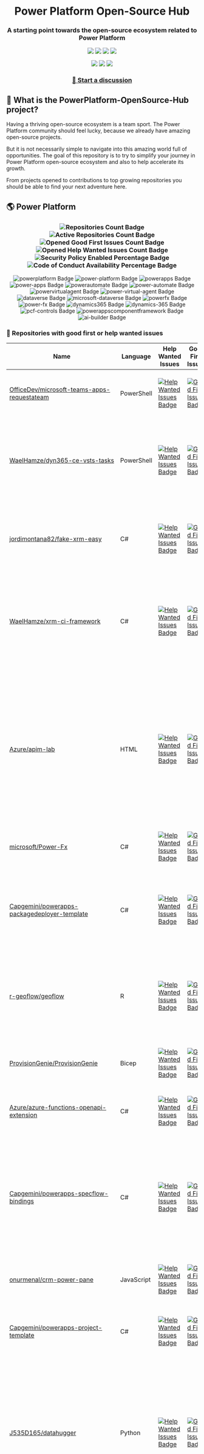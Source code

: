 <p align="center">
    <h1 align="center">
        Power Platform Open-Source Hub
    </h1>
    <h3 align="center">
        A starting point towards the open-source ecosystem related to Power Platform
    </h3>
</p>

<p align="center">
    <a href="https://github.com/rpothin/PowerPlatform-OpenSource-Hub/blob/main/LICENSE" alt="Repository License">
        <img src="https://img.shields.io/github/license/rpothin/PowerPlatform-OpenSource-Hub?color=yellow&label=License" /></a>
    <a href="#watchers" alt="Watchers">
        <img src="https://img.shields.io/github/watchers/rpothin/PowerPlatform-OpenSource-Hub?style=social" /></a>
    <a href="#forks" alt="Forks">
        <img src="https://img.shields.io/github/forks/rpothin/PowerPlatform-OpenSource-Hub?style=social" /></a>
    <a href="#stars" alt="Stars">
        <img src="https://img.shields.io/github/stars/rpothin/PowerPlatform-OpenSource-Hub?style=social" /></a>
</p>

<p align="center">
    <a href="https://github.com/rpothin/PowerPlatform-OpenSource-Hub/actions/workflows/update-github-repositories-details.yml" alt="Update repositories details">
        <img src="https://github.com/rpothin/PowerPlatform-OpenSource-Hub/actions/workflows/update-github-repositories-details.yml/badge.svg" /></a>
    <a href="https://github.com/rpothin/PowerPlatform-OpenSource-Hub/actions/workflows/update-readme-with-github-repositories-details.yml" alt="Update README">
        <img src="https://github.com/rpothin/PowerPlatform-OpenSource-Hub/actions/workflows/update-readme-with-github-repositories-details.yml/badge.svg" /></a>
    <a href="https://github.com/rpothin/PowerPlatform-OpenSource-Hub/actions/workflows/pages/pages-build-deployment" alt="Update website">
        <img src="https://github.com/rpothin/PowerPlatform-OpenSource-Hub/actions/workflows/pages/pages-build-deployment/badge.svg" /></a>
</p>

<h3 align="center">
  <a href="https://github.com/rpothin/PowerPlatform-OpenSource-Hub/discussions/new/choose">📢 Start a discussion</a>
</h3>

## 🏡 What is the PowerPlatform-OpenSource-Hub project?

Having a thriving open-source ecosystem is a team sport.
The Power Platform community should feel lucky, because we already have amazing open-source projects.

But it is not necessarily simple to navigate into this amazing world full of opportunities.
The goal of this repository is to try to simplify your journey in Power Platform open-source ecosystem and also to help accelerate its growth.

From projects opened to contributions to top growing repositories you should be able to find your next adventure here.

## 🌎 Power Platform 

<!--START_SECTION:summary-->
<h3 align='center'>
  <img alt='Repositories Count Badge' src='https://img.shields.io/badge/Repositories-199-602890'>
  <img alt='Active Repositories Count Badge' src='https://img.shields.io/badge/Active_Repositories-115-A24FBF'>
  <img alt='Opened Good First Issues Count Badge' src='https://img.shields.io/badge/Good_First_Issues-16-green'>
  <img alt='Opened Help Wanted Issues Count Badge' src='https://img.shields.io/badge/Help_Wanted_Issues-17-blue'>
  <br/>
  <img alt='Security Policy Enabled Percentage Badge' src='https://img.shields.io/badge/Security_Policy_Enabled_Percentage-20-orange'>
  <img alt='Code of Conduct Availability Percentage Badge' src='https://img.shields.io/badge/Code_of_Conduct_Availability_Percentage-28-9F2B63'>
</h3>

<p align='center'>
  <img alt='powerplatform Badge' src='https://img.shields.io/badge/powerplatform-7EDBEF'>
  <img alt='power-platform Badge' src='https://img.shields.io/badge/power--platform-7ADE54'>
  <img alt='powerapps Badge' src='https://img.shields.io/badge/powerapps-707BB3'>
  <img alt='power-apps Badge' src='https://img.shields.io/badge/power--apps-78904F'>
  <img alt='powerautomate Badge' src='https://img.shields.io/badge/powerautomate-29D866'>
  <img alt='power-automate Badge' src='https://img.shields.io/badge/power--automate-FF5638'>
  <img alt='powervirtualagent Badge' src='https://img.shields.io/badge/powervirtualagent-6365A1'>
  <img alt='power-virtual-agent Badge' src='https://img.shields.io/badge/power--virtual--agent-9C66B4'>
  <img alt='dataverse Badge' src='https://img.shields.io/badge/dataverse-49B634'>
  <img alt='microsoft-dataverse Badge' src='https://img.shields.io/badge/microsoft--dataverse-636D7A'>
  <img alt='powerfx Badge' src='https://img.shields.io/badge/powerfx-7E2F05'>
  <img alt='power-fx Badge' src='https://img.shields.io/badge/power--fx-535EE5'>
  <img alt='dynamics365 Badge' src='https://img.shields.io/badge/dynamics365-847BB8'>
  <img alt='dynamics-365 Badge' src='https://img.shields.io/badge/dynamics--365-215906'>
  <img alt='pcf-controls Badge' src='https://img.shields.io/badge/pcf--controls-F7C058'>
  <img alt='powerappscomponentframework Badge' src='https://img.shields.io/badge/powerappscomponentframework-701E67'>
  <img alt='ai-builder Badge' src='https://img.shields.io/badge/ai--builder-5C92D4'>
</p>
<!--END_SECTION:summary-->

### 💭 Repositories with good first or help wanted issues

<!--START_SECTION:repositories-opened-to-contribution-->
|Name|Language|Help Wanted Issues|Good First Issues|Topics|
|----|--------|------------------|-----------------|------|
|[OfficeDev/microsoft-teams-apps-requestateam](https://github.com/OfficeDev/microsoft-teams-apps-requestateam)|PowerShell|[![Help Wanted Issues Badge](https://img.shields.io/badge/30-blue)](https://github.com/OfficeDev/microsoft-teams-apps-requestateam/labels/help%20wanted)|[![Good First Issues Badge](https://img.shields.io/badge/17-green)](https://github.com/OfficeDev/microsoft-teams-apps-requestateam/labels/good%20first%20issue)|![microsoft Badge](https://img.shields.io/badge/microsoft-70F66F) ![microsoftteams Badge](https://img.shields.io/badge/microsoftteams-290B09) ![powerapps Badge](https://img.shields.io/badge/powerapps-DCCB2C) ![powerautomate Badge](https://img.shields.io/badge/powerautomate-EBEA96) ![logicapps Badge](https://img.shields.io/badge/logicapps-DCD22A) ![azure Badge](https://img.shields.io/badge/azure-668095)|
|[WaelHamze/dyn365-ce-vsts-tasks](https://github.com/WaelHamze/dyn365-ce-vsts-tasks)|PowerShell|[![Help Wanted Issues Badge](https://img.shields.io/badge/30-blue)](https://github.com/WaelHamze/dyn365-ce-vsts-tasks/labels/help%20wanted)|[![Good First Issues Badge](https://img.shields.io/badge/0-green)](https://github.com/WaelHamze/dyn365-ce-vsts-tasks/labels/good%20first%20issue)|![devops Badge](https://img.shields.io/badge/devops-EFC875) ![continuous-integration Badge](https://img.shields.io/badge/continuous--integration-4DB6A6) ![continuous-delivery Badge](https://img.shields.io/badge/continuous--delivery-DF28AB) ![continuous-deployment Badge](https://img.shields.io/badge/continuous--deployment-9A979B) ![dynamics-365 Badge](https://img.shields.io/badge/dynamics--365-11661D) ![powershell Badge](https://img.shields.io/badge/powershell-89D697) ![msdyn365 Badge](https://img.shields.io/badge/msdyn365-6DFB04) ![crm Badge](https://img.shields.io/badge/crm-9E601D) ![dynamics Badge](https://img.shields.io/badge/dynamics-EAC89A) ![build-automation Badge](https://img.shields.io/badge/build--automation-0758EA) ![release-automation Badge](https://img.shields.io/badge/release--automation-55617E)|
|[jordimontana82/fake-xrm-easy](https://github.com/jordimontana82/fake-xrm-easy)|C#|[![Help Wanted Issues Badge](https://img.shields.io/badge/16-blue)](https://github.com/jordimontana82/fake-xrm-easy/labels/help%20wanted)|[![Good First Issues Badge](https://img.shields.io/badge/0-green)](https://github.com/jordimontana82/fake-xrm-easy/labels/good%20first%20issue)|![dynamics-crm Badge](https://img.shields.io/badge/dynamics--crm-137030) ![c-sharp Badge](https://img.shields.io/badge/c--sharp-7914F6) ![fake Badge](https://img.shields.io/badge/fake-7C8C52) ![dynamics Badge](https://img.shields.io/badge/dynamics-DE9A2E) ![dynamics-365 Badge](https://img.shields.io/badge/dynamics--365-1C8EA3) ![fakexrmeasy Badge](https://img.shields.io/badge/fakexrmeasy-52AA12) ![testing Badge](https://img.shields.io/badge/testing-9DBFE4) ![unittest Badge](https://img.shields.io/badge/unittest-4DD961) ![dynamics-crm-online Badge](https://img.shields.io/badge/dynamics--crm--online-702D67) ![mock Badge](https://img.shields.io/badge/mock-09D45D) ![mocking Badge](https://img.shields.io/badge/mocking-B11280) ![mocking-framework Badge](https://img.shields.io/badge/mocking--framework-55B209)|
|[WaelHamze/xrm-ci-framework](https://github.com/WaelHamze/xrm-ci-framework)|C#|[![Help Wanted Issues Badge](https://img.shields.io/badge/11-blue)](https://github.com/WaelHamze/xrm-ci-framework/labels/help%20wanted)|[![Good First Issues Badge](https://img.shields.io/badge/0-green)](https://github.com/WaelHamze/xrm-ci-framework/labels/good%20first%20issue)|![devops Badge](https://img.shields.io/badge/devops-13D22F) ![continuous-integration Badge](https://img.shields.io/badge/continuous--integration-250120) ![continuous-delivery Badge](https://img.shields.io/badge/continuous--delivery-6869A0) ![continuous-deployment Badge](https://img.shields.io/badge/continuous--deployment-24A49E) ![crm Badge](https://img.shields.io/badge/crm-CA05E9) ![dynamics Badge](https://img.shields.io/badge/dynamics-79DE90) ![msdyn365 Badge](https://img.shields.io/badge/msdyn365-F4F268) ![dynamics-365 Badge](https://img.shields.io/badge/dynamics--365-D6B510) ![powershell Badge](https://img.shields.io/badge/powershell-71C198) ![scripts Badge](https://img.shields.io/badge/scripts-5B9237) ![build-automation Badge](https://img.shields.io/badge/build--automation-8F438A) ![release-automation Badge](https://img.shields.io/badge/release--automation-35E203)|
|[Azure/apim-lab](https://github.com/Azure/apim-lab)|HTML|[![Help Wanted Issues Badge](https://img.shields.io/badge/4-blue)](https://github.com/Azure/apim-lab/labels/help%20wanted)|[![Good First Issues Badge](https://img.shields.io/badge/5-green)](https://github.com/Azure/apim-lab/labels/good%20first%20issue)|![api-rest Badge](https://img.shields.io/badge/api--rest-6F05F9) ![api-management Badge](https://img.shields.io/badge/api--management-8555B3) ![oauth2 Badge](https://img.shields.io/badge/oauth2-56B812) ![azure-api-management Badge](https://img.shields.io/badge/azure--api--management-14469A) ![json-api Badge](https://img.shields.io/badge/json--api-CFE89D) ![azure-active-directory Badge](https://img.shields.io/badge/azure--active--directory-04D172) ![key-vault Badge](https://img.shields.io/badge/key--vault-3455E9) ![managed-identities Badge](https://img.shields.io/badge/managed--identities-950F42) ![microsoft Badge](https://img.shields.io/badge/microsoft-A17739) ![powerapps Badge](https://img.shields.io/badge/powerapps-035E15) ![ci-cd Badge](https://img.shields.io/badge/ci--cd-31D36A) ![azure-devops Badge](https://img.shields.io/badge/azure--devops-7FEB9B) ![azure-resource-manager Badge](https://img.shields.io/badge/azure--resource--manager-7AC97B) ![api-gateway Badge](https://img.shields.io/badge/api--gateway-1F3DED) ![api-documentation Badge](https://img.shields.io/badge/api--documentation-C64250) ![swagger Badge](https://img.shields.io/badge/swagger-3A813A) ![openapi Badge](https://img.shields.io/badge/openapi-491FAD) ![azure-resource-templates Badge](https://img.shields.io/badge/azure--resource--templates-F60065)|
|[microsoft/Power-Fx](https://github.com/microsoft/Power-Fx)|C#|[![Help Wanted Issues Badge](https://img.shields.io/badge/0-blue)](https://github.com/microsoft/Power-Fx/labels/help%20wanted)|[![Good First Issues Badge](https://img.shields.io/badge/8-green)](https://github.com/microsoft/Power-Fx/labels/good%20first%20issue)|![power-fx Badge](https://img.shields.io/badge/power--fx-8C52A9) ![powerfx Badge](https://img.shields.io/badge/powerfx-487DC9)|
|[Capgemini/powerapps-packagedeployer-template](https://github.com/Capgemini/powerapps-packagedeployer-template)|C#|[![Help Wanted Issues Badge](https://img.shields.io/badge/0-blue)](https://github.com/Capgemini/powerapps-packagedeployer-template/labels/help%20wanted)|[![Good First Issues Badge](https://img.shields.io/badge/5-green)](https://github.com/Capgemini/powerapps-packagedeployer-template/labels/good%20first%20issue)|![dyanmics-365 Badge](https://img.shields.io/badge/dyanmics--365-178C7B) ![dynamics Badge](https://img.shields.io/badge/dynamics-88716E) ![dynamics-crm Badge](https://img.shields.io/badge/dynamics--crm-C99DA1) ![alm Badge](https://img.shields.io/badge/alm-640D8B) ![continuous-deployment Badge](https://img.shields.io/badge/continuous--deployment-92949A) ![continuous-delivery Badge](https://img.shields.io/badge/continuous--delivery-833989) ![powerapps Badge](https://img.shields.io/badge/powerapps-88EFF9) ![package-deployer Badge](https://img.shields.io/badge/package--deployer-851A63) ![power-apps Badge](https://img.shields.io/badge/power--apps-16D7B8) ![power-platform Badge](https://img.shields.io/badge/power--platform-F67C0A) ![microsoft Badge](https://img.shields.io/badge/microsoft-363198)|
|[r-geoflow/geoflow](https://github.com/r-geoflow/geoflow)|R|[![Help Wanted Issues Badge](https://img.shields.io/badge/5-blue)](https://github.com/r-geoflow/geoflow/labels/help%20wanted)|[![Good First Issues Badge](https://img.shields.io/badge/0-green)](https://github.com/r-geoflow/geoflow/labels/good%20first%20issue)|![r Badge](https://img.shields.io/badge/r-94CD74) ![geospatial Badge](https://img.shields.io/badge/geospatial-00A8A2) ![spatial Badge](https://img.shields.io/badge/spatial-08379B) ![workflow Badge](https://img.shields.io/badge/workflow-210EBA) ![data Badge](https://img.shields.io/badge/data-2736D4) ![metadata Badge](https://img.shields.io/badge/metadata-06C19C) ![fair Badge](https://img.shields.io/badge/fair-65F3DD) ![inspire Badge](https://img.shields.io/badge/inspire-764CD6) ![iso Badge](https://img.shields.io/badge/iso-493393) ![ogc Badge](https://img.shields.io/badge/ogc-A45153) ![orchestrator Badge](https://img.shields.io/badge/orchestrator-0664CF) ![zenodo Badge](https://img.shields.io/badge/zenodo-02E49C) ![dataverse Badge](https://img.shields.io/badge/dataverse-15690E) ![postgis Badge](https://img.shields.io/badge/postgis-2CEB4D) ![ocs Badge](https://img.shields.io/badge/ocs-A945AF)|
|[ProvisionGenie/ProvisionGenie](https://github.com/ProvisionGenie/ProvisionGenie)|Bicep|[![Help Wanted Issues Badge](https://img.shields.io/badge/3-blue)](https://github.com/ProvisionGenie/ProvisionGenie/labels/help%20wanted)|[![Good First Issues Badge](https://img.shields.io/badge/2-green)](https://github.com/ProvisionGenie/ProvisionGenie/labels/good%20first%20issue)|![microsoftteams Badge](https://img.shields.io/badge/microsoftteams-6DA9B2) ![powerplatform Badge](https://img.shields.io/badge/powerplatform-6CDCA6) ![logicapps Badge](https://img.shields.io/badge/logicapps-2C7892) ![microsoft-teams Badge](https://img.shields.io/badge/microsoft--teams-7690EE) ![azure Badge](https://img.shields.io/badge/azure-D65009) ![microsoft Badge](https://img.shields.io/badge/microsoft-28CBCF) ![hacktoberfest Badge](https://img.shields.io/badge/hacktoberfest-0CAD2B)|
|[Azure/azure-functions-openapi-extension](https://github.com/Azure/azure-functions-openapi-extension)|C#|[![Help Wanted Issues Badge](https://img.shields.io/badge/0-blue)](https://github.com/Azure/azure-functions-openapi-extension/labels/help%20wanted)|[![Good First Issues Badge](https://img.shields.io/badge/4-green)](https://github.com/Azure/azure-functions-openapi-extension/labels/good%20first%20issue)|![azure-functions Badge](https://img.shields.io/badge/azure--functions-70D084) ![swagger-ui Badge](https://img.shields.io/badge/swagger--ui-C578E9) ![hacktoberfest Badge](https://img.shields.io/badge/hacktoberfest-193EA8) ![azure Badge](https://img.shields.io/badge/azure-2517B3) ![openapi Badge](https://img.shields.io/badge/openapi-2B0711) ![power-platform Badge](https://img.shields.io/badge/power--platform-5C41A1)|
|[Capgemini/powerapps-specflow-bindings](https://github.com/Capgemini/powerapps-specflow-bindings)|C#|[![Help Wanted Issues Badge](https://img.shields.io/badge/0-blue)](https://github.com/Capgemini/powerapps-specflow-bindings/labels/help%20wanted)|[![Good First Issues Badge](https://img.shields.io/badge/4-green)](https://github.com/Capgemini/powerapps-specflow-bindings/labels/good%20first%20issue)|![dynamics-365 Badge](https://img.shields.io/badge/dynamics--365-434E74) ![dynamics Badge](https://img.shields.io/badge/dynamics-4862BE) ![dynamics-crm Badge](https://img.shields.io/badge/dynamics--crm-D09ABC) ![specflow Badge](https://img.shields.io/badge/specflow-6EFAB9) ![automated-testing Badge](https://img.shields.io/badge/automated--testing-ADF1E1) ![automated-tests Badge](https://img.shields.io/badge/automated--tests-D81DA0) ![ui-testing Badge](https://img.shields.io/badge/ui--testing-8B645D) ![xrm Badge](https://img.shields.io/badge/xrm-54A703) ![powerapps Badge](https://img.shields.io/badge/powerapps-A7C885) ![cds Badge](https://img.shields.io/badge/cds-6CB702) ![bindings Badge](https://img.shields.io/badge/bindings-489907) ![specflow-steps Badge](https://img.shields.io/badge/specflow--steps-36FDCF) ![test-automation Badge](https://img.shields.io/badge/test--automation-CA4CDC) ![testing Badge](https://img.shields.io/badge/testing-E1AABD) ![specflow-bindings Badge](https://img.shields.io/badge/specflow--bindings-13A42E) ![uci Badge](https://img.shields.io/badge/uci-89C0A8) ![power-apps Badge](https://img.shields.io/badge/power--apps-886EB8) ![power-platform Badge](https://img.shields.io/badge/power--platform-081B8B) ![microsoft Badge](https://img.shields.io/badge/microsoft-F1F573)|
|[onurmenal/crm-power-pane](https://github.com/onurmenal/crm-power-pane)|JavaScript|[![Help Wanted Issues Badge](https://img.shields.io/badge/1-blue)](https://github.com/onurmenal/crm-power-pane/labels/help%20wanted)|[![Good First Issues Badge](https://img.shields.io/badge/3-green)](https://github.com/onurmenal/crm-power-pane/labels/good%20first%20issue)|![dynamics-crm Badge](https://img.shields.io/badge/dynamics--crm-1DCE3E) ![dynamics-365 Badge](https://img.shields.io/badge/dynamics--365-AB1CFE) ![browser-extension Badge](https://img.shields.io/badge/browser--extension-B2914A) ![crm Badge](https://img.shields.io/badge/crm-A97EB3)|
|[Capgemini/powerapps-project-template](https://github.com/Capgemini/powerapps-project-template)|C#|[![Help Wanted Issues Badge](https://img.shields.io/badge/0-blue)](https://github.com/Capgemini/powerapps-project-template/labels/help%20wanted)|[![Good First Issues Badge](https://img.shields.io/badge/3-green)](https://github.com/Capgemini/powerapps-project-template/labels/good%20first%20issue)|![powerapps Badge](https://img.shields.io/badge/powerapps-7403FB) ![power-apps Badge](https://img.shields.io/badge/power--apps-4495FC) ![dynamics-365 Badge](https://img.shields.io/badge/dynamics--365-2FD58A) ![dynamics Badge](https://img.shields.io/badge/dynamics-F11E1A) ![dynamics-crm Badge](https://img.shields.io/badge/dynamics--crm-39A748) ![powerplatform Badge](https://img.shields.io/badge/powerplatform-CA47D5) ![power-platform Badge](https://img.shields.io/badge/power--platform-4B1E22) ![yeoman-generator Badge](https://img.shields.io/badge/yeoman--generator-9B81C5) ![microsoft Badge](https://img.shields.io/badge/microsoft-EA9D6B)|
|[J535D165/datahugger](https://github.com/J535D165/datahugger)|Python|[![Help Wanted Issues Badge](https://img.shields.io/badge/3-blue)](https://github.com/J535D165/datahugger/labels/help%20wanted)|[![Good First Issues Badge](https://img.shields.io/badge/0-green)](https://github.com/J535D165/datahugger/labels/good%20first%20issue)|![scientific Badge](https://img.shields.io/badge/scientific-EC15F8) ![scientific-data Badge](https://img.shields.io/badge/scientific--data-C54C24) ![cli Badge](https://img.shields.io/badge/cli-4FE95E) ![data Badge](https://img.shields.io/badge/data-2B3213) ![dataverse Badge](https://img.shields.io/badge/dataverse-3AB231) ![dryad Badge](https://img.shields.io/badge/dryad-CE36DA) ![figshare Badge](https://img.shields.io/badge/figshare-195071) ![github Badge](https://img.shields.io/badge/github-75DF1D) ![python Badge](https://img.shields.io/badge/python-C074CD) ![repository Badge](https://img.shields.io/badge/repository-CCD31D) ![research Badge](https://img.shields.io/badge/research-C2CE72) ![research-data-management Badge](https://img.shields.io/badge/research--data--management-4EA9B0) ![science Badge](https://img.shields.io/badge/science-535252) ![utrecht-university Badge](https://img.shields.io/badge/utrecht--university-169F66) ![zenodo Badge](https://img.shields.io/badge/zenodo-9CAA23) ![datacite Badge](https://img.shields.io/badge/datacite-480ABA) ![dataone Badge](https://img.shields.io/badge/dataone-25FAA6) ![mendeley-data Badge](https://img.shields.io/badge/mendeley--data-4D47E4) ![rdm Badge](https://img.shields.io/badge/rdm-3DB652)|
|[microsoft/Microsoft365DSC](https://github.com/microsoft/Microsoft365DSC)|PowerShell|[![Help Wanted Issues Badge](https://img.shields.io/badge/3-blue)](https://github.com/microsoft/Microsoft365DSC/labels/help%20wanted)|[![Good First Issues Badge](https://img.shields.io/badge/0-green)](https://github.com/microsoft/Microsoft365DSC/labels/good%20first%20issue)|![microsoft365 Badge](https://img.shields.io/badge/microsoft365-F7BF0E) ![powershell Badge](https://img.shields.io/badge/powershell-29E8EE) ![monitoring Badge](https://img.shields.io/badge/monitoring-EEBC0D) ![desiredstateconfiguration Badge](https://img.shields.io/badge/desiredstateconfiguration-3BA2AB) ![configuration-as-code Badge](https://img.shields.io/badge/configuration--as--code-024C34) ![devops Badge](https://img.shields.io/badge/devops-BEA7B4) ![office365 Badge](https://img.shields.io/badge/office365-BB0E88) ![sharepoint Badge](https://img.shields.io/badge/sharepoint-5CACF5) ![onedrive Badge](https://img.shields.io/badge/onedrive-071D84) ![powerplatform Badge](https://img.shields.io/badge/powerplatform-DDBD10) ![teams Badge](https://img.shields.io/badge/teams-5548CD) ![microsoft Badge](https://img.shields.io/badge/microsoft-B7FE0D) ![securityandcompliance Badge](https://img.shields.io/badge/securityandcompliance-CA772D) ![skypeforbusiness Badge](https://img.shields.io/badge/skypeforbusiness-F4834F) ![azuread Badge](https://img.shields.io/badge/azuread-AB822A) ![exchangeonline Badge](https://img.shields.io/badge/exchangeonline-D9BF36) ![intune Badge](https://img.shields.io/badge/intune-25A9C8) ![hacktoberfest Badge](https://img.shields.io/badge/hacktoberfest-4D6336)|
|[pnp/provision-assist-m365](https://github.com/pnp/provision-assist-m365)|PowerShell|[![Help Wanted Issues Badge](https://img.shields.io/badge/1-blue)](https://github.com/pnp/provision-assist-m365/labels/help%20wanted)|[![Good First Issues Badge](https://img.shields.io/badge/1-green)](https://github.com/pnp/provision-assist-m365/labels/good%20first%20issue)|![microsoftteams Badge](https://img.shields.io/badge/microsoftteams-03E315) ![powerapps Badge](https://img.shields.io/badge/powerapps-06EEBF) ![powerapps-solutions Badge](https://img.shields.io/badge/powerapps--solutions-CC5E1A) ![sharepoint Badge](https://img.shields.io/badge/sharepoint-3E3CDC) ![azureautomation Badge](https://img.shields.io/badge/azureautomation-B4F569) ![logicapps Badge](https://img.shields.io/badge/logicapps-2848A2) ![powerautomate Badge](https://img.shields.io/badge/powerautomate-131DC2) ![powershell Badge](https://img.shields.io/badge/powershell-F71AC3) ![provisioning Badge](https://img.shields.io/badge/provisioning-64C535)|
|[microsoft/powercat-creator-kit](https://github.com/microsoft/powercat-creator-kit)|CSS|[![Help Wanted Issues Badge](https://img.shields.io/badge/0-blue)](https://github.com/microsoft/powercat-creator-kit/labels/help%20wanted)|[![Good First Issues Badge](https://img.shields.io/badge/2-green)](https://github.com/microsoft/powercat-creator-kit/labels/good%20first%20issue)|![pcf Badge](https://img.shields.io/badge/pcf-B3EACE) ![powerapps Badge](https://img.shields.io/badge/powerapps-64D1B4)|
|[ewingjm/development-hub](https://github.com/ewingjm/development-hub)|C#|[![Help Wanted Issues Badge](https://img.shields.io/badge/0-blue)](https://github.com/ewingjm/development-hub/labels/help%20wanted)|[![Good First Issues Badge](https://img.shields.io/badge/2-green)](https://github.com/ewingjm/development-hub/labels/good%20first%20issue)|![powerapps Badge](https://img.shields.io/badge/powerapps-BBF480) ![powerapps-solutions Badge](https://img.shields.io/badge/powerapps--solutions-DF191F) ![powerplatform Badge](https://img.shields.io/badge/powerplatform-CEA456) ![dynamics Badge](https://img.shields.io/badge/dynamics-8E4E99) ![dynamics-crm Badge](https://img.shields.io/badge/dynamics--crm-103494) ![dynamics365 Badge](https://img.shields.io/badge/dynamics365-1104B6) ![dynamics-365 Badge](https://img.shields.io/badge/dynamics--365-88DA6F) ![dynamics-crm-online Badge](https://img.shields.io/badge/dynamics--crm--online-309F2E) ![common-data-service Badge](https://img.shields.io/badge/common--data--service-023651) ![cds Badge](https://img.shields.io/badge/cds-C2DAC4) ![ci Badge](https://img.shields.io/badge/ci-C2E754) ![continuous-integration Badge](https://img.shields.io/badge/continuous--integration-26AE5F) ![devops Badge](https://img.shields.io/badge/devops-D93AD2) ![azure-devops Badge](https://img.shields.io/badge/azure--devops-44F1E4)|
|[Capgemini/xrm-datamigration](https://github.com/Capgemini/xrm-datamigration)|C#|[![Help Wanted Issues Badge](https://img.shields.io/badge/0-blue)](https://github.com/Capgemini/xrm-datamigration/labels/help%20wanted)|[![Good First Issues Badge](https://img.shields.io/badge/2-green)](https://github.com/Capgemini/xrm-datamigration/labels/good%20first%20issue)|![power-apps Badge](https://img.shields.io/badge/power--apps-D8E46E) ![power-platform Badge](https://img.shields.io/badge/power--platform-CA3656) ![dynamics-365 Badge](https://img.shields.io/badge/dynamics--365-E6A405) ![dynamics-crm Badge](https://img.shields.io/badge/dynamics--crm-4FCA1C) ![dynamics Badge](https://img.shields.io/badge/dynamics-DA0115) ![common-data-service Badge](https://img.shields.io/badge/common--data--service-294B06) ![cds Badge](https://img.shields.io/badge/cds-93E41F) ![microsoft Badge](https://img.shields.io/badge/microsoft-3CE89E) ![powerplatform Badge](https://img.shields.io/badge/powerplatform-605C89)|
|[scottdurow/dataverse-gen](https://github.com/scottdurow/dataverse-gen)|TypeScript|[![Help Wanted Issues Badge](https://img.shields.io/badge/2-blue)](https://github.com/scottdurow/dataverse-gen/labels/help%20wanted)|[![Good First Issues Badge](https://img.shields.io/badge/0-green)](https://github.com/scottdurow/dataverse-gen/labels/good%20first%20issue)|![cds Badge](https://img.shields.io/badge/cds-E626F8) ![codegen Badge](https://img.shields.io/badge/codegen-27522B) ![common-data-service Badge](https://img.shields.io/badge/common--data--service-78A9F1) ![dataverse Badge](https://img.shields.io/badge/dataverse-BB4AEF)|
|[OliverFlint/XrmTypesGen](https://github.com/OliverFlint/XrmTypesGen)|TypeScript|[![Help Wanted Issues Badge](https://img.shields.io/badge/2-blue)](https://github.com/OliverFlint/XrmTypesGen/labels/help%20wanted)|[![Good First Issues Badge](https://img.shields.io/badge/0-green)](https://github.com/OliverFlint/XrmTypesGen/labels/good%20first%20issue)|![dynmaics Badge](https://img.shields.io/badge/dynmaics-C586C0) ![356 Badge](https://img.shields.io/badge/356-8BAE64) ![typescript Badge](https://img.shields.io/badge/typescript-8F7691) ![javascript Badge](https://img.shields.io/badge/javascript-1817D1) ![dataverse Badge](https://img.shields.io/badge/dataverse-2744C4) ![powerapps Badge](https://img.shields.io/badge/powerapps-242D47) ![dynamics-365 Badge](https://img.shields.io/badge/dynamics--365-5E9D7F)|
|[Power-Maverick/PCF-CustomControlBuilder](https://github.com/Power-Maverick/PCF-CustomControlBuilder)|C#|[![Help Wanted Issues Badge](https://img.shields.io/badge/1-blue)](https://github.com/Power-Maverick/PCF-CustomControlBuilder/labels/help%20wanted)|[![Good First Issues Badge](https://img.shields.io/badge/0-green)](https://github.com/Power-Maverick/PCF-CustomControlBuilder/labels/good%20first%20issue)|![xrmtoolbox Badge](https://img.shields.io/badge/xrmtoolbox-270956) ![cds Badge](https://img.shields.io/badge/cds-0FC609) ![powerapps Badge](https://img.shields.io/badge/powerapps-C22230) ![dynamics-365 Badge](https://img.shields.io/badge/dynamics--365-73C214) ![pcf Badge](https://img.shields.io/badge/pcf-6BDB2B) ![custom-controls Badge](https://img.shields.io/badge/custom--controls-DCFC8B) ![powerappscomponentframework Badge](https://img.shields.io/badge/powerappscomponentframework-AD131B)|
|[PowerPlatformAF/PowerPlatformAF](https://github.com/PowerPlatformAF/PowerPlatformAF)||[![Help Wanted Issues Badge](https://img.shields.io/badge/1-blue)](https://github.com/PowerPlatformAF/PowerPlatformAF/labels/help%20wanted)|[![Good First Issues Badge](https://img.shields.io/badge/0-green)](https://github.com/PowerPlatformAF/PowerPlatformAF/labels/good%20first%20issue)|![powerplatform Badge](https://img.shields.io/badge/powerplatform-C8B75A) ![powerapps Badge](https://img.shields.io/badge/powerapps-EB12CD) ![powerbi Badge](https://img.shields.io/badge/powerbi-6D97A1) ![powerautomate Badge](https://img.shields.io/badge/powerautomate-FE0202) ![powervirtualagent Badge](https://img.shields.io/badge/powervirtualagent-B9AD57) ![dynamics365 Badge](https://img.shields.io/badge/dynamics365-6F1C6C) ![microsoft Badge](https://img.shields.io/badge/microsoft-D82EDE)|
|[shashisadasivan/SSD365VSAddIn](https://github.com/shashisadasivan/SSD365VSAddIn)|C#|[![Help Wanted Issues Badge](https://img.shields.io/badge/0-blue)](https://github.com/shashisadasivan/SSD365VSAddIn/labels/help%20wanted)|[![Good First Issues Badge](https://img.shields.io/badge/1-green)](https://github.com/shashisadasivan/SSD365VSAddIn/labels/good%20first%20issue)|![d365fo Badge](https://img.shields.io/badge/d365fo-C1BFCD) ![d365 Badge](https://img.shields.io/badge/d365-8BDEB1) ![visual-studio-extension Badge](https://img.shields.io/badge/visual--studio--extension-29C7AC) ![dynamics-365 Badge](https://img.shields.io/badge/dynamics--365-736FA4)|
|[abvogel/Microsoft.Xrm.DevOps.Data](https://github.com/abvogel/Microsoft.Xrm.DevOps.Data)|C#|[![Help Wanted Issues Badge](https://img.shields.io/badge/0-blue)](https://github.com/abvogel/Microsoft.Xrm.DevOps.Data/labels/help%20wanted)|[![Good First Issues Badge](https://img.shields.io/badge/1-green)](https://github.com/abvogel/Microsoft.Xrm.DevOps.Data/labels/good%20first%20issue)|![dynamics-crm Badge](https://img.shields.io/badge/dynamics--crm-827CC2) ![c-sharp Badge](https://img.shields.io/badge/c--sharp-8F05C9) ![dynamics Badge](https://img.shields.io/badge/dynamics-4C199A) ![dynamics-365 Badge](https://img.shields.io/badge/dynamics--365-4FBD35) ![dynamics-crm-online Badge](https://img.shields.io/badge/dynamics--crm--online-80265C) ![devops-tools Badge](https://img.shields.io/badge/devops--tools-9C5A7A) ![data-migration-tool Badge](https://img.shields.io/badge/data--migration--tool-003B1C) ![crm-configuration-migration Badge](https://img.shields.io/badge/crm--configuration--migration-76CEF5) ![package-deployer Badge](https://img.shields.io/badge/package--deployer-30DD63) ![crm-package-deployer Badge](https://img.shields.io/badge/crm--package--deployer-878EF5)|
|[OGcanviz/ChartComponents](https://github.com/OGcanviz/ChartComponents)||[![Help Wanted Issues Badge](https://img.shields.io/badge/0-blue)](https://github.com/OGcanviz/ChartComponents/labels/help%20wanted)|[![Good First Issues Badge](https://img.shields.io/badge/1-green)](https://github.com/OGcanviz/ChartComponents/labels/good%20first%20issue)|![powerapps Badge](https://img.shields.io/badge/powerapps-387C08) ![office365 Badge](https://img.shields.io/badge/office365-0E9B68) ![powerplatform Badge](https://img.shields.io/badge/powerplatform-0478E8) ![charts Badge](https://img.shields.io/badge/charts-EC0A8C) ![graphs Badge](https://img.shields.io/badge/graphs-77E1FE) ![svg Badge](https://img.shields.io/badge/svg-908434) ![components Badge](https://img.shields.io/badge/components-D5185D)|
|[MscrmTools/XrmToolBox](https://github.com/MscrmTools/XrmToolBox)|C#|[![Help Wanted Issues Badge](https://img.shields.io/badge/1-blue)](https://github.com/MscrmTools/XrmToolBox/labels/help%20wanted)|[![Good First Issues Badge](https://img.shields.io/badge/0-green)](https://github.com/MscrmTools/XrmToolBox/labels/good%20first%20issue)|![xrmtoolbox Badge](https://img.shields.io/badge/xrmtoolbox-2C566B) ![microsoft-dynamics-crm Badge](https://img.shields.io/badge/microsoft--dynamics--crm-729F16) ![cds Badge](https://img.shields.io/badge/cds-8917D4) ![powerapps Badge](https://img.shields.io/badge/powerapps-198E6E) ![microsoft-dynamics Badge](https://img.shields.io/badge/microsoft--dynamics-9B7252) ![microsoft-dataverse Badge](https://img.shields.io/badge/microsoft--dataverse-C552F2)|
|[scottdurow/RibbonWorkbench](https://github.com/scottdurow/RibbonWorkbench)|JavaScript|[![Help Wanted Issues Badge](https://img.shields.io/badge/1-blue)](https://github.com/scottdurow/RibbonWorkbench/labels/help%20wanted)|[![Good First Issues Badge](https://img.shields.io/badge/0-green)](https://github.com/scottdurow/RibbonWorkbench/labels/good%20first%20issue)|![dynamics365 Badge](https://img.shields.io/badge/dynamics365-2F17EF)|
<!--END_SECTION:repositories-opened-to-contribution-->

### 🚀 Top 10 growing repositories

<!--START_SECTION:top-growing-repositories-->
|Name|Language|Stars|Watchers|Topics|
|----|--------|-----|--------|------|
|[XRM-OSS/Xrm-Quick-Edit](https://github.com/XRM-OSS/Xrm-Quick-Edit)|JavaScript|![Stars Badge](https://img.shields.io/badge/12-yellow)|![Watchers Badge](https://img.shields.io/badge/6-orange)|![dynamics-crm Badge](https://img.shields.io/badge/dynamics--crm-1CA069) ![dynamics-365 Badge](https://img.shields.io/badge/dynamics--365-D0146D) ![translation Badge](https://img.shields.io/badge/translation-A6858D) ![labels Badge](https://img.shields.io/badge/labels-18F807) ![dashboard Badge](https://img.shields.io/badge/dashboard-6424F2) ![solution Badge](https://img.shields.io/badge/solution-87205E) ![xrm Badge](https://img.shields.io/badge/xrm-6E4A0C) ![bulk Badge](https://img.shields.io/badge/bulk-1F03D6) ![update Badge](https://img.shields.io/badge/update-011AA0)|
|[msnraju/sp-document-explorer](https://github.com/msnraju/sp-document-explorer)|Perl|![Stars Badge](https://img.shields.io/badge/15-yellow)|![Watchers Badge](https://img.shields.io/badge/2-orange)|![sharepoint Badge](https://img.shields.io/badge/sharepoint-710C22) ![business-central Badge](https://img.shields.io/badge/business--central-B02BB3) ![al-language Badge](https://img.shields.io/badge/al--language-295390) ![oauth2-client Badge](https://img.shields.io/badge/oauth2--client-54B585) ![dynamics-365 Badge](https://img.shields.io/badge/dynamics--365-CCD8B5)|
|[microsoft/PowerApps-Samples](https://github.com/microsoft/PowerApps-Samples)|C#|![Stars Badge](https://img.shields.io/badge/1395-yellow)|![Watchers Badge](https://img.shields.io/badge/116-orange)|![dataverse Badge](https://img.shields.io/badge/dataverse-683EA0) ![dynamics-365 Badge](https://img.shields.io/badge/dynamics--365-692479) ![dynamics365 Badge](https://img.shields.io/badge/dynamics365-FFFA16) ![microsoft-dataverse Badge](https://img.shields.io/badge/microsoft--dataverse-7EEB40) ![pcf-controls Badge](https://img.shields.io/badge/pcf--controls-C9FA98) ![power-apps Badge](https://img.shields.io/badge/power--apps-AF3971) ![power-platform Badge](https://img.shields.io/badge/power--platform-FF2F41) ![powerapps Badge](https://img.shields.io/badge/powerapps-76F64C) ![powerappscomponentframework Badge](https://img.shields.io/badge/powerappscomponentframework-033D5B) ![powerplatform Badge](https://img.shields.io/badge/powerplatform-FEEA40) ![ai-builder Badge](https://img.shields.io/badge/ai--builder-34A66E) ![power-pages Badge](https://img.shields.io/badge/power--pages-19801F)|
|[mbrg/power-pwn](https://github.com/mbrg/power-pwn)|Python|![Stars Badge](https://img.shields.io/badge/423-yellow)|![Watchers Badge](https://img.shields.io/badge/8-orange)|![defcon30 Badge](https://img.shields.io/badge/defcon30-1FF1C1) ![pentesting Badge](https://img.shields.io/badge/pentesting-1D9706) ![redteam Badge](https://img.shields.io/badge/redteam-389062) ![hacking Badge](https://img.shields.io/badge/hacking-43A4C2) ![defcon Badge](https://img.shields.io/badge/defcon-DF889A) ![powerautomate Badge](https://img.shields.io/badge/powerautomate-D6213D) ![roboticprocessautomation Badge](https://img.shields.io/badge/roboticprocessautomation-301259) ![rpa Badge](https://img.shields.io/badge/rpa-9E9F58) ![lowcode Badge](https://img.shields.io/badge/lowcode-74CE46) ![nocode Badge](https://img.shields.io/badge/nocode-18E1F0) ![bhusa Badge](https://img.shields.io/badge/bhusa-35BDE9) ![m365 Badge](https://img.shields.io/badge/m365-DE3AEA) ![microsoft365 Badge](https://img.shields.io/badge/microsoft365-D22339) ![powerapps Badge](https://img.shields.io/badge/powerapps-5BB5F1) ![blackhat2023 Badge](https://img.shields.io/badge/blackhat2023-4C3129) ![hacking-tool Badge](https://img.shields.io/badge/hacking--tool-FC54C2) ![hackingtool Badge](https://img.shields.io/badge/hackingtool-4E677E) ![redteamer Badge](https://img.shields.io/badge/redteamer-FA84D2) ![redteaming Badge](https://img.shields.io/badge/redteaming-8C40AD)|
|[pnp/powerautomate-samples](https://github.com/pnp/powerautomate-samples)||![Stars Badge](https://img.shields.io/badge/231-yellow)|![Watchers Badge](https://img.shields.io/badge/22-orange)|![powerautomate Badge](https://img.shields.io/badge/powerautomate-4943C3) ![powerplatform Badge](https://img.shields.io/badge/powerplatform-B2590A) ![hacktoberfest Badge](https://img.shields.io/badge/hacktoberfest-C61C41)|
|[AgniusBartninkas/power-automate-desktop-framework](https://github.com/AgniusBartninkas/power-automate-desktop-framework)|HTML|![Stars Badge](https://img.shields.io/badge/15-yellow)|![Watchers Badge](https://img.shields.io/badge/8-orange)|![powerautomate Badge](https://img.shields.io/badge/powerautomate-5427A4) ![powerautomatedesktop Badge](https://img.shields.io/badge/powerautomatedesktop-C91E7B) ![powerplatform Badge](https://img.shields.io/badge/powerplatform-135F4C) ![rpa Badge](https://img.shields.io/badge/rpa-EEBE12)|
|[modery/PowerDocu](https://github.com/modery/PowerDocu)|C#|![Stars Badge](https://img.shields.io/badge/374-yellow)|![Watchers Badge](https://img.shields.io/badge/26-orange)|![powerautomate Badge](https://img.shields.io/badge/powerautomate-C56D11) ![documentation Badge](https://img.shields.io/badge/documentation-7FBC04) ![documentation-generator Badge](https://img.shields.io/badge/documentation--generator-5006A6) ![powerplatform Badge](https://img.shields.io/badge/powerplatform-9CC8BF) ![microsoftflow Badge](https://img.shields.io/badge/microsoftflow-792F36) ![powerapps Badge](https://img.shields.io/badge/powerapps-04AD4E)|
|[microsoft/PowerApps-Tooling](https://github.com/microsoft/PowerApps-Tooling)|C#|![Stars Badge](https://img.shields.io/badge/289-yellow)|![Watchers Badge](https://img.shields.io/badge/47-orange)|![canvas Badge](https://img.shields.io/badge/canvas-70BEA3) ![powerplatform Badge](https://img.shields.io/badge/powerplatform-3247B9) ![msapp Badge](https://img.shields.io/badge/msapp-06B13B)|
|[pnp/powerplatform-samples](https://github.com/pnp/powerplatform-samples)||![Stars Badge](https://img.shields.io/badge/129-yellow)|![Watchers Badge](https://img.shields.io/badge/22-orange)|![powerapps Badge](https://img.shields.io/badge/powerapps-EE98C0) ![powerfx Badge](https://img.shields.io/badge/powerfx-7CD932) ![powervirtualagent Badge](https://img.shields.io/badge/powervirtualagent-A8FA26) ![powerautomate Badge](https://img.shields.io/badge/powerautomate-6B77C3) ![powerpages Badge](https://img.shields.io/badge/powerpages-1B4CD8) ![powerpageshackathon Badge](https://img.shields.io/badge/powerpageshackathon-8F3EC6) ![hacktoberfest Badge](https://img.shields.io/badge/hacktoberfest-E32D2A)|
|[microsoft/PowerPlatformConnectors](https://github.com/microsoft/PowerPlatformConnectors)|C#|![Stars Badge](https://img.shields.io/badge/891-yellow)|![Watchers Badge](https://img.shields.io/badge/55-orange)|![microsoft Badge](https://img.shields.io/badge/microsoft-97FBB4) ![connector Badge](https://img.shields.io/badge/connector-95D187) ![power-platform Badge](https://img.shields.io/badge/power--platform-46D0FD) ![logicapps Badge](https://img.shields.io/badge/logicapps-CF08C0) ![powerapps Badge](https://img.shields.io/badge/powerapps-B71DA8) ![powerautomate Badge](https://img.shields.io/badge/powerautomate-442477) ![hacktoberfest Badge](https://img.shields.io/badge/hacktoberfest-C3B4E4)|
<!--END_SECTION:top-growing-repositories-->

### 📝 Complementary details

- The referenced repositories here respect the following criteria:
   - having at least one of the monitored topics
   - having at least 10 stars or at least 10 watchers
   - having been updated in the last 6 months
   - is not archived
- The summary badges and the list of repositories with good first or help wanted issues is updated daily
    - Active repositories where updated in the last 30 days
- The list of top 10 growing repositories is updated every Monday based on growth measured in a 7-day period (*based on a snapshot from previous Monday*). And the growth indicator is the sum of the number of stars and the number of watchers.

## ❗ Code of Conduct

I, **Raphael Pothin** ([@rpothin](https://github.com/rpothin)), as creator of this project, am dedicated to providing a welcoming, diverse, and harrassment-free experience for everyone.
I expect everyone visiting or participating in this project to abide by the following [**Code of Conduct**](CODE_OF_CONDUCT.md).
Please read it.

## 📝 License

All files in this repository are subject to the [MIT](LICENSE) license.












































































































































































































































































































































































































































































































